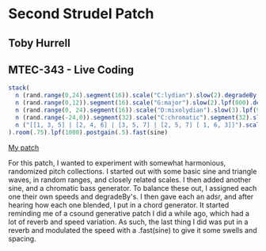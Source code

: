 # Second Strudel Patch
## Toby Hurrell
## MTEC-343 - Live Coding

```javascript
stack(
  n (rand.range(0,24).segment(16)).scale("C:lydian").slow(2).degradeBy(.6).sound("triangle").adsr(".05: .02: 0: .5").lpf(1000).gain(.5),
  n (rand.range(0,12)).segment(16).scale("G:major").slow(2).lpf(800).degradeBy(.6).sound("sine").adsr(".2: .01: 0: .3").gain(.5),
  n (rand.range(0, 24).segment(16)).scale("D:mixolydian").slow(3).lpf(900).degradeBy(.85).sound("triangle").adsr(".5: .2: .5: .3").gain(.5),
  n (rand.range(-24,0)).segment(32).scale("C:chromatic").segment(32).slow(4).degradeBy(.75).lpf(600).sound("sine").adsr(".05:.1:.75:.3 ").gain(.7),
  n ("[[1, 3, 5] | [2, 4, 6] | [3, 5, 7] | [2, 5, 7] [ 1, 6, 3]]").scale("G:major").slow(4).sound("sine").degradeBy(.85).lpf(600).adsr("1:1:0:.5").gain(.5)
).room(.75).lpf(1000).postgain(.5).fast(sine)
```

[My patch](https://strudel.cc/?m9VwaHvuNDkP)

For this patch, I wanted to experiment with somewhat harmonious, randomized pitch collections.
I started out with some basic sine and triangle waves, in random ranges, and closely related scales.
I then added another sine, and a chromatic bass generator.
To balance these out, I assigned each one their own speeds and degradeBy's.
I then gave each an adsr, and after hearing how each one blended, I put in a chord generator.
It started reminding me of a csound generative patch I did a while ago, which had a lot of reverb and speed variation.
As such, the last thing I did was put in a reverb and modulated the speed with a .fast(sine) to give it some swells and spacing. 

